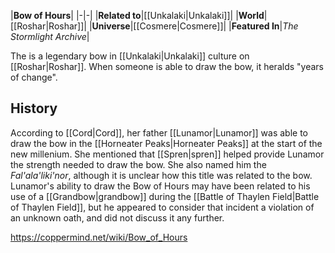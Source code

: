 |**Bow of Hours**|
|-|-|
|**Related to**|[[Unkalaki\|Unkalaki]]|
|**World**|[[Roshar\|Roshar]]|
|**Universe**|[[Cosmere\|Cosmere]]|
|**Featured In**|*The Stormlight Archive*|

The  is a legendary bow in [[Unkalaki\|Unkalaki]] culture on [[Roshar\|Roshar]]. When someone is able to draw the bow, it heralds "years of change".

## History
According to [[Cord\|Cord]], her father [[Lunamor\|Lunamor]] was able to draw the bow in the [[Horneater Peaks\|Horneater Peaks]] at the start of the new millenium. She mentioned that [[Spren\|spren]] helped provide Lunamor the strength needed to draw the bow. She also named him the *Fal'ala'liki'nor*, although it is unclear how this title was related to the bow.
Lunamor's ability to draw the Bow of Hours may have been related to his use of a [[Grandbow\|grandbow]] during the [[Battle of Thaylen Field\|Battle of Thaylen Field]], but he appeared to consider that incident a violation of an unknown oath, and did not discuss it any further.



https://coppermind.net/wiki/Bow_of_Hours
